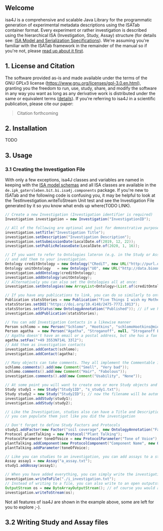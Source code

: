 ## Welcome
isa4J is a comprehensive and scalable Java Library for the programmatic generation of experimental metadata descriptions using the ISATab container format.
Every experiment or rather investigation is described using the hierarchical ISA (Investigation, Study, Assay) structure (for details see: [ISA Model and Serialization Specifications](https://isa-specs.readthedocs.io/en/latest/isatab.html)).
We're assuming you're familiar with the ISATab framework in the remainder of the manual so if you're not, please [read up about it first](https://isa-specs.readthedocs.io/en/latest/).

## 1. License and Citation
The software provided as-is and made available under the terms of the GNU GPLv3 license (https://www.gnu.org/licenses/gpl-3.0.en.html), granting you the freedom to run, use, study, share, and modify the software in any way you want as long as any derivative work is distributed under the same or equivalent terms ([details](https://en.wikipedia.org/wiki/GNU_General_Public_License#Terms_and_conditions)).
If you're referring to isa4J in a scientific publication, please cite our paper:

> Citation forthcoming

## 2. Installation
TODO

## 3. Usage

### 3.1 Creating the Investigation File
With only a few exceptions, isa4J classes and variables are named in keeping with the [ISA model schemas](https://github.com/ISA-tools/isa-api/tree/master/isatools/resources/schemas/isa_model_version_1_0_schemas/core) and all ISA classes are available in the `de.ipk_gatersleben.bit.bi.isa4j.components` package.
If you're new to ISATab and the following code is confusing you, it may be helpful to look at the TestInvestigation.writeToStream Unit test and see the Investigation File generated by it so you know what ends up where(TODO LINK).

```java
// Create a new Investigation (Investigation identifier is required)
Investigation investigation = new Investigation("InvestigationID");

// All of the following are optional and just for demonstrative purposes.
investigation.setTitle("Investigation Title");
investigation.setDescription("Investigation Description");
investigation.setSubmissionDate(LocalDate.of(2019, 12, 22));
investigation.setPublicReleaseDate(LocalDate.of(2020, 1, 16));

// If you want to refer to Ontologies lateron (e.g. in the Study or Assay Files), define them here
// and add them to your investigation.
Ontology creditOntology = new Ontology("CRediT", new URL("http://purl.org/credit/ontology"), null, "CASRAI Contributor Roles Taxonomy (CRediT)");
Ontology unitOntology   = new Ontology("UO", new URL("http://data.bioontology.org/ontologies/UO"), "38802", "Units of Measurement Ontology"); // 38802 is the version
investigation.addOntology(creditOntology);
investigation.addOntology(unitOntology);
// Alternatively you can also set the Ontologies all at once:
investigation.setOntologies(new ArrayList<Ontology>(List.of(creditOntology, unitOntology)));

// If you have any publications to link, you can do so similarly to ontologies
Publication statsStories = new Publication("Five Things I wish my Mother had told me, about Statistics that is", "Philip M. Dixon");
statsStories.setDOI("https://doi.org/10.4148/2475-7772.1013");
statsStories.setStatus(new OntologyAnnotation("Published")); // if we had a fitting Ontology, we could also add it here along an Ontology term accession number
investigation.addPublication(statsStories);

// You can add Investigation Contacts in a likewise manner
Person schlomo = new Person("Schlomo", "Hootkins", "schlomoHootkins@miofsiwa.foo", "Ministry of Silly Walks", "4 Hanover House, 14 Hanover Square, London W1S 1HP");
Person agatha  = new Person("Agatha", "Stroganoff", null, "Stroganoff Essential Eels", null);
// Agatha doesn't have an email or a postal address, but she has a fax number
agatha.setFax("+49 3553N714L 33l2");
// Add them as investigation contacts
investigation.addContact(schlomo);
investigation.addContact(agatha);

// Many objects can take comments. They all implement the Commentable interface
schlomo.comments().add(new Comment("Smell", "Very bad"));
schlomo.comments().add(new Comment("Hair", "Fabolous"));
investigation.comments().add(new Comment("Usability", "None"));

// At some point you will want to create one or more Study objects and attach them to your investigation
Study study1 = new Study("Study1ID", "s_study1.txt");
Study study2 = new Study("Study2ID"); // now the filename will be automatically set to "s_Study2ID.txt"
investigation.addStudy(study1);
investigation.addStudy(study2);

// Like the Investigation, studies also can have a Title and Description, Contacts and Publications.
// you can populate them just like you did the investigation

// Don't forget to define Study Factors and Protocols
study1.addFactor(new Factor("soil coverage", new OntologyAnnotation("Factor Type", "Factor Type Acccession Number", unitOntology))); // unitOntology doesn't make sense here, just for demonstrative purposes.
Protocol plantTalking = new Protocol("Plant Talking");
ProtocolParameter toneOfVoice = new ProtocolParameter("Tone of Voice");
plantTalking.addComponent(new ProtocolComponent("Component Name", new OntologyAnnotation("Component Type")));
plantTalking.addParameter(toneOfVoice);

// Like you can studies to an investigation, you can add assays to a study
Assay assay1 = new Assay("a_assay.txt");
study1.addAssay(assay1);

// When you have added everything, you can simply write the investigation file to a location you specify:
investigation.writeToFile("./i_investigation.txt");
// Instead of writing to a file, you can also write to an open outputstream (e.g. if you're using isa4J in a REST server application)
OutputStream os = new ByteArrayOutputStream(); // of course you would already have a stream
investigation.writeToStream(os);
```

Not all features of isa4J are shown in the example above, some are left for you to explore ;-).

## 3.2 Writing Study and Assay files

